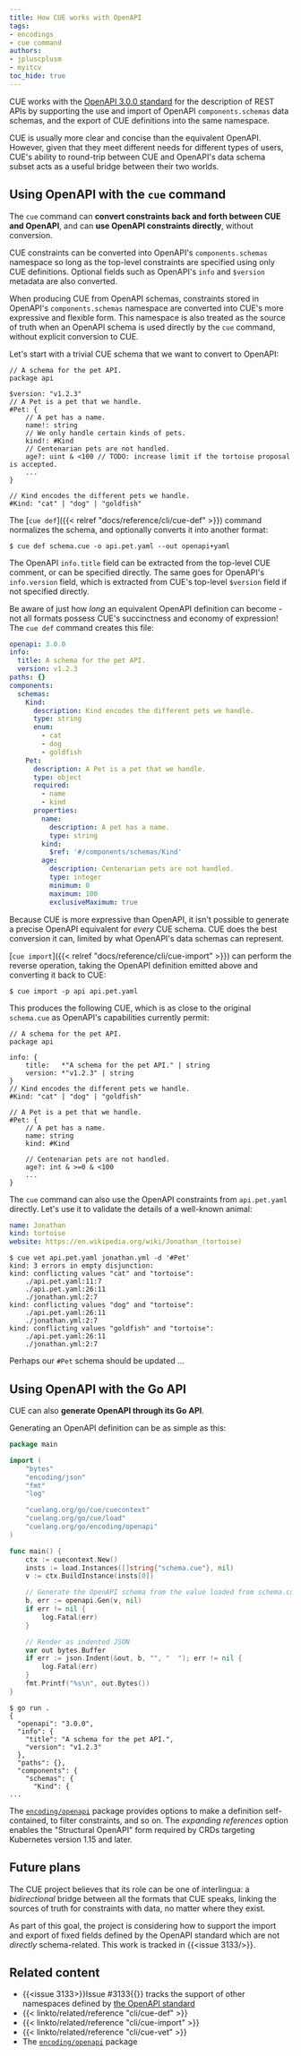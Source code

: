 ```yaml
---
title: How CUE works with OpenAPI
tags:
- encodings
- cue command
authors:
- jpluscplusm
- myitcv
toc_hide: true
---
```


CUE works with the
[OpenAPI 3.0.0 standard](https://github.com/OAI/OpenAPI-Specification/tree/3.0.0)
for the description of REST APIs by supporting the use and import of OpenAPI
`components.schemas` data schemas, and the export of CUE definitions into the
same namespace.

CUE is usually more clear and concise than the equivalent OpenAPI. However,
given that they meet different needs for different types of users, CUE's
ability to round-trip between CUE and OpenAPI's data schema subset acts as a
useful bridge between their two worlds.

## Using OpenAPI with the `cue` command

The `cue` command can **convert constraints back and forth between CUE and
OpenAPI**, and can **use OpenAPI constraints directly**, without conversion.

CUE constraints can be converted into OpenAPI's `components.schemas` namespace
so long as the top-level constraints are specified using only CUE definitions.
Optional fields such as OpenAPI's `info` and `$version` metadata are also converted.

When producing CUE from OpenAPI schemas, constraints stored in OpenAPI's
`components.schemas` namespace are converted into CUE's more expressive and
flexible form. This namespace is also treated as the source of truth when an
OpenAPI schema is used directly by the `cue` command, without explicit
conversion to CUE.

Let's start with a trivial CUE schema that we want to convert to OpenAPI:

```cue { title="schema.cue" }
// A schema for the pet API.
package api

$version: "v1.2.3"
// A Pet is a pet that we handle.
#Pet: {
	// A pet has a name.
	name!: string
	// We only handle certain kinds of pets.
	kind!: #Kind
	// Centenarian pets are not handled.
	age?: uint & <100 // TODO: increase limit if the tortoise proposal is accepted.
	...
}

// Kind encodes the different pets we handle.
#Kind: "cat" | "dog" | "goldfish"
```

The [`cue def`]({{< relref "docs/reference/cli/cue-def" >}}) command normalizes
the schema, and optionally converts it into another format:

```text { title="TERMINAL" codeToCopy="Y3VlIGRlZiBzY2hlbWEuY3VlIC1vIGFwaS5wZXQueWFtbCAtLW91dCBvcGVuYXBpK3lhbWw=" }
$ cue def schema.cue -o api.pet.yaml --out openapi+yaml
```
The OpenAPI `info.title` field can be extracted from the top-level CUE comment,
or can be specified directly.
The same goes for OpenAPI's `info.version` field, which is extracted from CUE's
top-level `$version` field if not specified directly.

Be aware of just how *long* an equivalent OpenAPI definition can become - not
all formats possess CUE's succinctness and economy of expression!
The `cue def` command creates this file:

```yaml { title="api.pet.yaml" }
openapi: 3.0.0
info:
  title: A schema for the pet API.
  version: v1.2.3
paths: {}
components:
  schemas:
    Kind:
      description: Kind encodes the different pets we handle.
      type: string
      enum:
        - cat
        - dog
        - goldfish
    Pet:
      description: A Pet is a pet that we handle.
      type: object
      required:
        - name
        - kind
      properties:
        name:
          description: A pet has a name.
          type: string
        kind:
          $ref: '#/components/schemas/Kind'
        age:
          description: Centenarian pets are not handled.
          type: integer
          minimum: 0
          maximum: 100
          exclusiveMaximum: true
```
Because CUE is more expressive than OpenAPI, it isn't possible to generate a
precise OpenAPI equivalent for *every* CUE schema. CUE does the best conversion
it can, limited by what OpenAPI's data schemas can represent.

[`cue import`]({{< relref "docs/reference/cli/cue-import" >}}) can perform the
reverse operation, taking the OpenAPI definition emitted above and converting
it back to CUE:

```text { title="TERMINAL" codeToCopy="Y3VlIGltcG9ydCAtcCBhcGkgYXBpLnBldC55YW1s" }
$ cue import -p api api.pet.yaml
```
This produces the following CUE, which is as close to the original `schema.cue`
as OpenAPI's capabilities currently permit:

```cue { title="api.pet.cue" }
// A schema for the pet API.
package api

info: {
	title:   *"A schema for the pet API." | string
	version: *"v1.2.3" | string
}
// Kind encodes the different pets we handle.
#Kind: "cat" | "dog" | "goldfish"

// A Pet is a pet that we handle.
#Pet: {
	// A pet has a name.
	name: string
	kind: #Kind

	// Centenarian pets are not handled.
	age?: int & >=0 & <100
	...
}
```
The `cue` command can also use the OpenAPI constraints from `api.pet.yaml`
directly. Let's use it to validate the details of a well-known animal:

```yml { title="jonathan.yml" }
name: Jonathan
kind: tortoise
website: https://en.wikipedia.org/wiki/Jonathan_(tortoise)
```

```text { title="TERMINAL" codeToCopy="Y3VlIHZldCBhcGkucGV0LnlhbWwgam9uYXRoYW4ueW1sIC1kICcjUGV0Jw==" }
$ cue vet api.pet.yaml jonathan.yml -d '#Pet'
kind: 3 errors in empty disjunction:
kind: conflicting values "cat" and "tortoise":
    ./api.pet.yaml:11:7
    ./api.pet.yaml:26:11
    ./jonathan.yml:2:7
kind: conflicting values "dog" and "tortoise":
    ./api.pet.yaml:26:11
    ./jonathan.yml:2:7
kind: conflicting values "goldfish" and "tortoise":
    ./api.pet.yaml:26:11
    ./jonathan.yml:2:7
```

Perhaps our `#Pet` schema should be updated ...

## Using OpenAPI with the Go API

CUE can also **generate OpenAPI through its Go API**.

Generating an OpenAPI definition can be as simple as this:
```go { title="main.go" }
package main

import (
	"bytes"
	"encoding/json"
	"fmt"
	"log"

	"cuelang.org/go/cue/cuecontext"
	"cuelang.org/go/cue/load"
	"cuelang.org/go/encoding/openapi"
)

func main() {
	ctx := cuecontext.New()
	insts := load.Instances([]string{"schema.cue"}, nil)
	v := ctx.BuildInstance(insts[0])

	// Generate the OpenAPI schema from the value loaded from schema.cue
	b, err := openapi.Gen(v, nil)
	if err != nil {
		log.Fatal(err)
	}

	// Render as indented JSON
	var out bytes.Buffer
	if err := json.Indent(&out, b, "", "  "); err != nil {
		log.Fatal(err)
	}
	fmt.Printf("%s\n", out.Bytes())
}
```
```text { title="TERMINAL" codeToCopy="Z28gcnVuIC4=" }
$ go run .
{
  "openapi": "3.0.0",
  "info": {
    "title": "A schema for the pet API.",
    "version": "v1.2.3"
  },
  "paths": {},
  "components": {
    "schemas": {
      "Kind": {
...
```

The [`encoding/openapi`](https://pkg.go.dev/cuelang.org/go/encoding/openapi)
package provides options to make a definition self-contained, to filter
constraints, and so on. The *expanding references* option enables the
"Structural OpenAPI" form required by CRDs targeting Kubernetes version 1.15
and later.

## Future plans

The CUE project believes that its role can be one of interlingua: a
*bidirectional* bridge between all the formats that CUE speaks, linking the
sources of truth for constraints with data, no matter where they exist.

As part of this goal, the project is considering how to support the import and
export of fixed fields defined by the OpenAPI standard which are not *directly*
schema-related. This work is tracked in {{<issue 3133/>}}.

## Related content

- {{<issue 3133>}}Issue #3133{{</issue>}} tracks the support of other namespaces defined by
  [the OpenAPI standard](https://github.com/OAI/OpenAPI-Specification/tree/3.0.0)
- {{< linkto/related/reference "cli/cue-def" >}}
- {{< linkto/related/reference "cli/cue-import" >}}
- {{< linkto/related/reference "cli/cue-vet" >}}
- The [`encoding/openapi`](https://pkg.go.dev/cuelang.org/go/encoding/openapi) package
